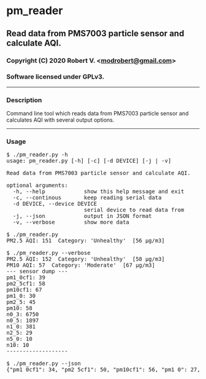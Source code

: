 # pm_reader

## Read data from PMS7003 particle sensor and calculate AQI.

### Copyright (C) 2020  Robert V. &lt;modrobert@gmail.com&gt;
### Software licensed under GPLv3.

---

### Description

Command line tool which reads data from PMS7003 particle sensor and calculates AQI with several output options.

---

### Usage

<pre>
$ ./pm_reader.py -h
usage: pm_reader.py [-h] [-c] [-d DEVICE] [-j | -v]

Read data from PMS7003 particle sensor and calculate AQI.

optional arguments:
  -h, --help            show this help message and exit
  -c, --continous       keep reading serial data
  -d DEVICE, --device DEVICE
                        serial device to read data from
  -j, --json            output in JSON format
  -v, --verbose         show more data
 
$ ./pm_reader.py
PM2.5 AQI: 151  Category: 'Unhealthy'  [56 μg/m3]

$ ./pm_reader.py --verbose
PM2.5 AQI: 152  Category: 'Unhealthy'  [58 μg/m3]
PM10 AQI: 57  Category: 'Moderate'  [67 μg/m3]
--- sensor dump ---
pm1_0cf1: 39
pm2_5cf1: 58
pm10cf1: 67
pm1_0: 30
pm2_5: 45
pm10: 58
n0_3: 6750
n0_5: 1897
n1_0: 381
n2_5: 29
n5_0: 10
n10: 10
-------------------

$ ./pm_reader.py --json
{"pm1_0cf1": 34, "pm2_5cf1": 50, "pm10cf1": 56, "pm1_0": 27, "pm2_5": 41, "pm10": 51, "n0_3": 6102, "n0_5": 1749, "n1_0": 344, "n2_5": 18, "n5_0": 6, "n10": 2, "aqi2_5": 137, "aqi10": 51}
</pre>

